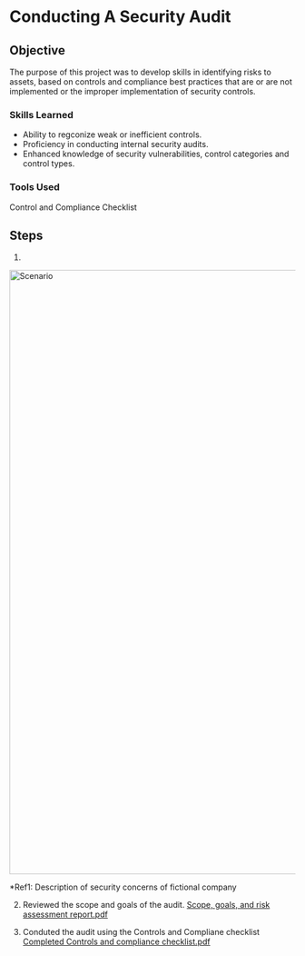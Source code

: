 # Conducting A Security Audit

## Objective

The purpose of this project was to develop skills in identifying risks to assets, based on controls and compliance best practices that are or are not implemented or the improper implementation of security controls.

### Skills Learned

- Ability to regconize weak or inefficient controls.
- Proficiency in conducting internal security audits.
- Enhanced knowledge of security vulnerabilities, control categories and control types.

### Tools Used

Control and Compliance Checklist

## Steps
1.
<img width="1064" alt="Scenario" src="https://github.com/Cassford/Conducting-a-security-audit/assets/172983465/edbd7a0d-897e-48f0-bd33-767219ba43e3">

*Ref1: Description of security concerns of fictional company

2. Reviewed the scope and goals of the audit.
   [Scope, goals, and risk assessment report.pdf](https://github.com/user-attachments/files/16076771/Scope.goals.and.risk.assessment.report.pdf)
   
3. Conduted the audit using the Controls and Compliane checklist
[Completed Controls and compliance checklist.pdf](https://github.com/user-attachments/files/16076670/Completed.Controls.and.compliance.checklist.pdf)



